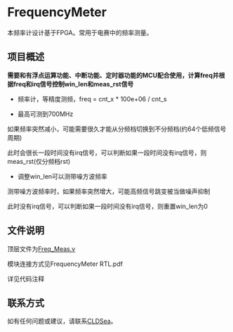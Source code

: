 # FrequencyMeter
本频率计设计基于FPGA。常用于电赛中的频率测量。

## 项目概述

**需要和有浮点运算功能、中断功能、定时器功能的MCU配合使用，计算freq并根据freq和irq信号控制win_len和meas_rst信号**

- 频率计，等精度测频，freq = cnt_x * 100e+06 / cnt_s

- 最高可测到700MHz

如果频率突然减小，可能需要很久才能从分频档切换到不分频档(约64个低频信号周期)

此时会很长一段时间没有irq信号，可以判断如果一段时间没有irq信号，则meas_rst(仅分频档rst)

- 调整win_len可以测带噪方波频率

测带噪方波频率时，如果频率突然增大，可能高频信号跳变被当做噪声抑制

此时没有irq信号，可以判断如果一段时间没有irq信号，则重置win_len为0

## 文件说明

顶层文件为[Freq_Meas.v](FrequencyMeter/Freq_Meas.v)

模块连接方式见FrequencyMeter RTL.pdf

详见代码注释

## 联系方式

如有任何问题或建议，请联系[CLDSea](2530626334@qq.com)。
